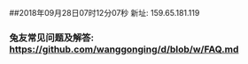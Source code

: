 ##2018年09月28日07时12分07秒 新址: 159.65.181.119
### 兔友常见问题及解答: https://github.com/wanggonging/d/blob/w/FAQ.md
